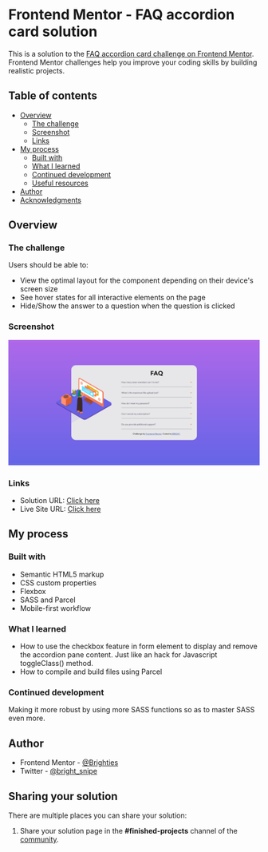 # Frontend Mentor - FAQ accordion card solution

This is a solution to the [FAQ accordion card challenge on Frontend Mentor](https://www.frontendmentor.io/challenges/faq-accordion-card-XlyjD0Oam). Frontend Mentor challenges help you improve your coding skills by building realistic projects.

## Table of contents

- [Overview](#overview)
  - [The challenge](#the-challenge)
  - [Screenshot](#screenshot)
  - [Links](#links)
- [My process](#my-process)
  - [Built with](#built-with)
  - [What I learned](#what-i-learned)
  - [Continued development](#continued-development)
  - [Useful resources](#useful-resources)
- [Author](#author)
- [Acknowledgments](#acknowledgments)

## Overview

### The challenge

Users should be able to:

- View the optimal layout for the component depending on their device's screen size
- See hover states for all interactive elements on the page
- Hide/Show the answer to a question when the question is clicked

### Screenshot

![](./images/Screenshot_Frontend%20Mentor%20FAQ%20Accordion%20Card.png)

### Links

- Solution URL: [Click here](https://github.com/Brighties/FAQ-accordion.git)
- Live Site URL: [Click here](https://your-live-site-url.com)

## My process

### Built with

- Semantic HTML5 markup
- CSS custom properties
- Flexbox
- SASS and Parcel
- Mobile-first workflow

### What I learned

- How to use the checkbox feature in form element to display and remove the accordion pane content. Just like an hack for Javascript toggleClass() method.
- How to compile and build files using Parcel

### Continued development

Making it more robust by using more SASS functions so as to master SASS even more.

## Author

- Frontend Mentor - [@Brighties](https://www.frontendmentor.io/profile/Brighties)
- Twitter - [@bright_snipe](https://www.twitter.com/yourusername)

## Sharing your solution

There are multiple places you can share your solution:

1. Share your solution page in the **#finished-projects** channel of the [community](https://www.frontendmentor.io/community).
